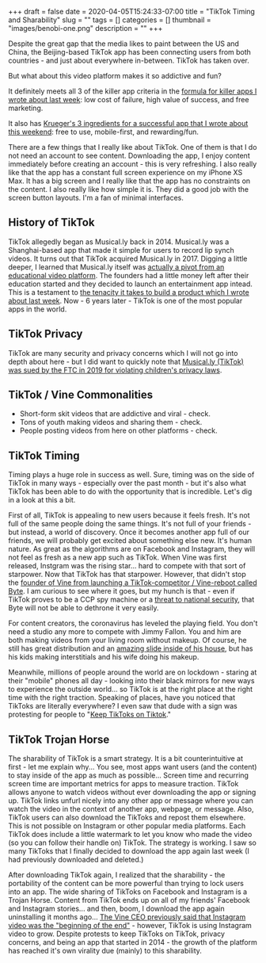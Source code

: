 +++ 
draft = false
date = 2020-04-05T15:24:33-07:00
title = "TikTok Timing and Sharability"
slug = "" 
tags = []
categories = []
thumbnail = "images/benobi-one.png"
description = ""
+++

Despite the great gap that the media likes to paint between the US and China, the Beijing-based TikTok app has been connecting users from both countries - and just about everywhere in-between. TikTok has taken over. 

But what about this video platform makes it so addictive and fun? 

It definitely meets all 3 of the killer app criteria in the [formula for killer apps I wrote about last week](https://benobi.one/posts/killer-apps/): low cost of failure, high value of success, and free marketing.

It also has [Krueger's 3 ingredients for a successful app that I wrote about this weekend](https://benobi.one/posts/killer_apps_mvp/): free to use, mobile-first, and rewarding/fun. 

There are a few things that I really like about TikTok. One of them is that I do not need an account to see content. Downloading the app, I enjoy content immediately before creating an account - this is very refreshing. I also really like that the app has a constant full screen experience on my iPhone XS Max. It has a big screen and I really like that the app has no constraints on the content. I also really like how simple it is. They did a good job with the screen button layouts. I'm a fan of minimal interfaces.

## History of TikTok

TikTok allegedly began as Musical.ly back in 2014. Musical.ly was a Shanghai-based app that made it simple for users to record lip synch videos. It turns out that TikTok acquired Musical.ly in 2017. Digging a little deeper, I learned that Musical.ly itself was [actually a pivot from an educational video platform](https://en.wikipedia.org/wiki/Musical.ly). The founders had a little money left after their education started and they decided to launch an entertainment app intead. This is a testament to [the tenacity it takes to build a product which I wrote about last week](https://benobi.one/posts/gardening_apps/). Now - 6 years later - TikTok is one of the most popular apps in the world.

## TikTok Privacy

TikTok are many security and privacy concerns which I will not go into depth about here - but I did want to quickly note that [Musical.ly (TikTok) was sued by the FTC in 2019 for violating children's privacy laws](https://www.ftc.gov/news-events/press-releases/2019/02/video-social-networking-app-musically-agrees-settle-ftc).

## TikTok / Vine Commonalities 

* Short-form skit videos that are addictive and viral - check. 
* Tons of youth making videos and sharing them - check. 
* People posting videos from here on other platforms - check. 

## TikTok Timing

Timing plays a huge role in success as well. Sure, timing was on the side of TikTok in many ways - especially over the past month - but it's also what TikTok has been able to do with the opportunity that is incredible. Let's dig in a look at this a bit.

First of all, TikTok is appealing to new users because it feels fresh. It's not full of the same people doing the same things. It's not full of your friends - but instead, a world of discovery. Once it becomes another app full of our friends, we will probably get excited about something else new. It's human nature. As great as the algorithms are on Facebook and Instagram, they will not feel as fresh as a new app such as TikTok. When Vine was first released, Instgram was the rising star... hard to compete with that sort of starpower. Now that TikTok has that starpower. However, that didn't stop the [founder of Vine from launching a TikTok-competitor / Vine-reboot called Byte](https://www.cnn.com/2020/01/25/tech/byte-app-tiktok-vine/index.html). I am curious to see where it goes, but my hunch is that - even if TikTok proves to be a CCP spy machine or a [threat to national security](https://www.cnn.com/2019/10/25/tech/tiktok-national-security/index.html), that Byte will not be able to dethrone it very easily.

For content creators, the coronavirus has leveled the playing field. You don't need a studio any more to compete with Jimmy Fallon. You and him are both making videos from your living room without makeup. Of course, he still has great distribution and an [amazing slide inside of his house](https://www.popsugar.com/home/pictures-of-jimmy-fallon-house-47323753), but has his kids making interstitials and his wife doing his makeup. 

Meanwhile, millions of people around the world are on lockdown - staring at their "mobile" phones all day - looking into their black mirrors for new ways to experience the outside world... so TikTok is at the right place at the right time with the right traction. Speaking of places, have you noticed that TikToks are literally everywhere? I even saw that dude with a sign was protesting for people to "[Keep TikToks on Tiktok](https://knowyourmeme.com/photos/1762226-dude-with-sign)."
 
## TikTok Trojan Horse

The sharability of TikTok is a smart strategy. It is a bit counterintuitive at first - let me explain why... You see, most apps want users (and the content) to stay inside of the app as much as possible... Screen time and recurring screen time are important metrics for apps to measure traction. TikTok allows anyone to watch videos without ever downloading the app or signing up. TikTok links unfurl nicely into any other app or message where you can watch the video in the context of another app, webpage, or message. Also, TikTok users can also download the TikToks and repost them elsewhere. This is not possible on Instagram or other popular media platforms. Each TikTok does include a little watermark to let you know who made the video (so you can follow their handle on) TikTok. The strategy is working. I saw so many TikToks that I finally decided to download the app again last week (I had previously downloaded and deleted.)

After downloading TikTok again, I realized that the sharability - the portability of the content can be more powerful than trying to lock users into an app. The wide sharing of TikToks on Facebook and Instagram is a Trojan Horse. Content from TikTok ends up on all of my friends' Facebook and Instagram stories... and then, boom, I download the app again uninstalling it months ago...  [The Vine CEO previously said that Instagram video was the "beginning of the end"](https://www.theverge.com/2016/10/28/13456208/why-vine-died-twitter-shutdown) - however, TikTok is using Instagram video to grow. Despite protests to keep TikToks on TikTok, privacy concerns, and being an app that started in 2014 - the growth of the platform has reached it's own virality due (mainly) to this sharability.